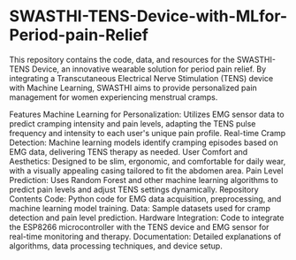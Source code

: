 # SWASTHI-TENS-Device-with-MLfor-Period-pain-Relief
This repository contains the code, data, and resources for the SWASTHI-TENS Device, an innovative wearable solution for period pain relief. By integrating a Transcutaneous Electrical Nerve Stimulation (TENS) device with Machine Learning, SWASTHI aims to provide personalized pain management for women experiencing menstrual cramps.

Features
Machine Learning for Personalization: Utilizes EMG sensor data to predict cramping intensity and pain levels, adapting the TENS pulse frequency and intensity to each user's unique pain profile.
Real-time Cramp Detection: Machine learning models identify cramping episodes based on EMG data, delivering TENS therapy as needed.
User Comfort and Aesthetics: Designed to be slim, ergonomic, and comfortable for daily wear, with a visually appealing casing tailored to fit the abdomen area.
Pain Level Prediction: Uses Random Forest and other machine learning algorithms to predict pain levels and adjust TENS settings dynamically.
Repository Contents
Code: Python code for EMG data acquisition, preprocessing, and machine learning model training.
Data: Sample datasets used for cramp detection and pain level prediction.
Hardware Integration: Code to integrate the ESP8266 microcontroller with the TENS device and EMG sensor for real-time monitoring and therapy.
Documentation: Detailed explanations of algorithms, data processing techniques, and device setup.





